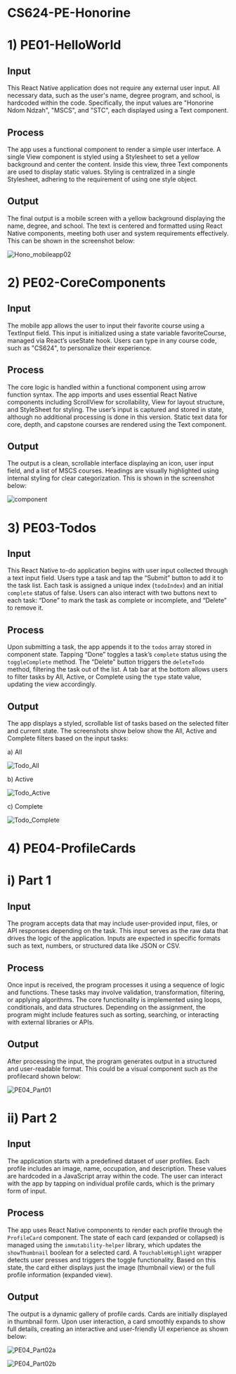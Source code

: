 # CS624-PE-Honorine

# 1) PE01-HelloWorld

## Input
This React Native application does not require any external user input. All necessary data, such as the user's name, 
degree program, and school, is hardcoded within the code. Specifically, the input values are "Honorine Ndom Ndzah", "MSCS", and "STC", each displayed using a Text component.

## Process
The app uses a functional component to render a simple user interface. A single View component is styled using a Stylesheet to set a yellow background and center the content. 
Inside this view, three Text components are used to display static values. Styling is centralized in a single Stylesheet, adhering to the requirement of using one style object.

## Output
The final output is a mobile screen with a yellow background displaying the name, degree, and school. The text is centered and formatted using React Native components, meeting both user and system requirements effectively. This can be shown in the screenshot below:




![Hono_mobileapp02](https://github.com/user-attachments/assets/194168f6-1bce-4e38-a4b9-db924bc79204)





# 2) PE02-CoreComponents

## Input
The mobile app allows the user to input their favorite course using a TextInput field.
This input is initialized using a state variable favoriteCourse, managed via React’s useState hook.
Users can type in any course code, such as "CS624", to personalize their experience.

## Process
The core logic is handled within a functional component using arrow function syntax. 
The app imports and uses essential React Native components including ScrollView for scrollability, View for layout structure, and StyleSheet for styling. 
The user’s input is captured and stored in state, although no additional processing is done in this version. 
Static text data for core, depth, and capstone courses are rendered using the Text component.

## Output 
The output is a clean, scrollable interface displaying an icon, user input field, and a list of MSCS courses.
Headings are visually highlighted using internal styling for clear categorization. This is shown in the screenshot below:



![component](https://github.com/user-attachments/assets/02ac0746-9de6-4c38-8a13-6f8d6a99c694)





# 3) PE03-Todos


## Input

This React Native to-do application begins with user input collected through a text input field. Users type a task and tap the “Submit” button to add it to the task list.
Each task is assigned a unique index (`todoIndex`) and an initial `complete` status of false. Users can also interact with two buttons next to each task: “Done” to mark the task as complete or incomplete, and “Delete” to remove it.


## Process

Upon submitting a task, the app appends it to the `todos` array stored in component state. Tapping “Done” toggles a task’s `complete` status using the `toggleComplete` method. The “Delete” button triggers the `deleteTodo` method, filtering the task out of the list. A tab bar at the bottom allows users to filter tasks by All, Active, or Complete using the `type` state value, updating the view accordingly.

## Output

The app displays a styled, scrollable list of tasks based on the selected filter and current state. The screenshots show below show the All, Active and Complete filters based on the input tasks:

a) All


![Todo_All](https://github.com/user-attachments/assets/82362953-bedc-41f6-a8bc-4afd143dd2c8)



b) Active



![Todo_Active](https://github.com/user-attachments/assets/deae2f7c-82b1-43fd-b7b8-6086b320a28c)





c) Complete

![Todo_Complete](https://github.com/user-attachments/assets/e31ee834-5d8a-4039-9a79-d171dcce6110)



# 4) PE04-ProfileCards

# i) Part 1

## Input
The program accepts data that may include user-provided input, files, or API responses depending on the task. This input serves as the raw data that drives the logic of the application. Inputs are expected in specific formats such as text, numbers, or structured data like JSON or CSV.

## Process
Once input is received, the program processes it using a sequence of logic and functions. These tasks may involve validation, transformation, filtering, or applying algorithms. The core functionality is implemented using loops, conditionals, and data structures. Depending on the assignment, the program might include features such as sorting, searching, or interacting with external libraries or APIs.

## Output
After processing the input, the program generates output in a structured and user-readable format. This could be a visual component such as the profilecard shown below: 


![PE04_Part01](https://github.com/user-attachments/assets/4d94efbf-64a0-4130-a6d3-d7119a7562bb)







# ii) Part 2

## Input  
The application starts with a predefined dataset of user profiles. Each profile includes an image, name, occupation, and description. These values are hardcoded in a JavaScript array within the code. The user can interact with the app by tapping on individual profile cards, which is the primary form of input.

## Process  
The app uses React Native components to render each profile through the `ProfileCard` component. The state of each card (expanded or collapsed) is managed using the `immutability-helper` library, which updates the `showThumbnail` boolean for a selected card. A `TouchableHighlight` wrapper detects user presses and triggers the toggle functionality. Based on this state, the card either displays just the image (thumbnail view) or the full profile information (expanded view).

## Output  
The output is a dynamic gallery of profile cards. Cards are initially displayed in thumbnail form. Upon user interaction, a card smoothly expands to show full details, creating an interactive and user-friendly UI experience as shown below:



![PE04_Part02a](https://github.com/user-attachments/assets/a5b0135d-1cd8-40bb-8887-77591ffa4454)











![PE04_Part02b](https://github.com/user-attachments/assets/69d86619-559b-4111-bf59-55e46d3db7fb)





